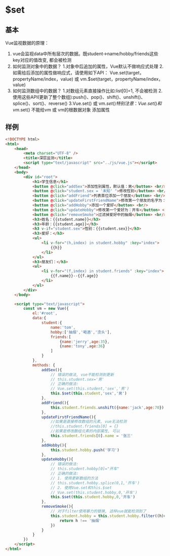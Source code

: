 # $set



## 基本
Vue监视数据的原理：
1. vue会监视data中所有层次的数据。既student->name/hobby/friends这些key对应的值改变, 都会被检测
2. 如何监测对象中的数据？
    1.对象中后追加的属性，Vue默认不做响应式处理
    2.如需给后添加的属性做响应式，请使用如下API：
        Vue.set(target，propertyName/index，value) 或 
        vm.$set(target，propertyName/index，value)
3. 如何监测数组中的数据？
    1.对数组元素直接操作比如:list[0]=1, 不会被检测
    2.使用这些API(更新了整个数组):push()、pop()、shift()、unshift()、splice()、sort()、reverse()
    3.Vue.set() 或 vm.$set()
特别注意：Vue.set() 和 vm.$set() 不能给vm 或 vm的根数据对象 添加属性

## 样例
```html
<!DOCTYPE html>
<html>
	<head>
		<meta charset="UTF-8" />
		<title>深层监测</title>
		<script type="text/javascript" src="../js/vue.js"></script>
	</head>
	<body>
		<div id="root">
			<h1>学生信息</h1>
			<button @click="addSex">添加性别属性，默认值：男</button> <br/>
			<button @click="student.sex = '未知' ">修改性别</button> <br/>
			<button @click="addFriend">列表首位添加一个朋友</button> <br/>
			<button @click="updateFirstFriendName">修改第一个朋友的名字为：张三</button> <br/>
			<button @click="addHobby">添加一个爱好</button> <br/>
			<button @click="updateHobby">修改第一个爱好为：开车</button> <br/>
			<button @click="removeSmoke">过滤掉爱好中的抽烟</button> <br/>
			<h3>姓名：{{student.name}}</h3>
			<h3>年龄：{{student.age}}</h3>
			<h3 v-if="student.sex">性别：{{student.sex}}</h3>
			<h3>爱好：</h3>
			<ul>
				<li v-for="(h,index) in student.hobby" :key="index">
					{{h}}
				</li>
			</ul>
			<h3>朋友们：</h3>
			<ul>
				<li v-for="(f,index) in student.friends" :key="index">
					{{f.name}}--{{f.age}}
				</li>
			</ul>
		</div>
	</body>

	<script type="text/javascript">
		const vm = new Vue({
			el:'#root',
			data:{
				student:{
					name:'tom',
					hobby:['抽烟','喝酒','烫头'],
					friends:[
						{name:'jerry',age:35},
						{name:'tony',age:36}
					]
				}
			},
			methods: {
				addSex(){
					// 错误的做法, vue不能检测到更新
					// this.student.sex='男'
					// 正确的做法:
					// Vue.set(this.student,'sex','男')
					this.$set(this.student,'sex','男')
				},
				addFriend(){
					this.student.friends.unshift({name:'jack',age:70})
				},
				updateFirstFriendName(){
					//如果是直接修改数组的元素, vue无法检测
					//this.student.friends[0] = {}
					//如果是修改数组元素的内部属性, 可以
					this.student.friends[0].name = '张三'
				},
				addHobby(){
					this.student.hobby.push('学习')
				},
				updateHobby(){
					// 错误的做法:
					// this.student.hobby[0]="开车"
					// 正确的做法:
					// 1. 使用更新数组的方法
					// this.student.hobby.splice(0,1,'开车')
					// 2. 使用Vue.set和this.$set
					// Vue.set(this.student.hobby,0,'开车')
					this.$set(this.student.hobby,0,'开车')
				},
				removeSmoke(){
					// 对于filter使用暴力的替换, 这样vue就能检测到了
					this.student.hobby = this.student.hobby.filter((h)=>{
						return h !== '抽烟'
					})
				}
			}
		})
	</script>
</html>
```